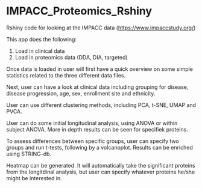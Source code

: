 # IMPACC_Proteomics_Rshiny
Rshiny code for looking at the IMPACC data (https://www.impaccstudy.org/)

This app does the following:
1. Load in clinical data
2. Load in proteomics data (DDA, DIA, targeted)

Once data is loaded in user will first have a quick overview on some simple statistics related to the three different data files.

Next, user can have a look at clinical data including grouping for disease, disease progression, age, sex, enrollment site and ethnicity.

User can use different clustering methods, including PCA, t-SNE, UMAP and PVCA.

User can do some initial longitudinal analysis, using ANOVA or within subject ANOVA. More in depth results can be seen for specifiek proteins.

To assess differences between specific groups, user can specify two groups and run t-tests, following by a volcanoplot. Results can be enriched using STRING-db.

Heatmap can be generated. It will automatically take the significant proteins from the longitdinal analysis, but user can specify whatever proteins he/she might be interested in. 
